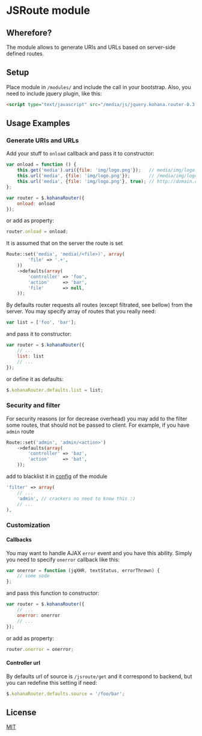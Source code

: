# JSRoute module

## Wherefore?

The module allows to generate URIs and URLs based on server-side defined routes.

## Setup

Place module in `/modules/` and include the call in your bootstrap.
Also, you need to include jquery plugin, like this:

```html
<script type="text/javascript" src="/media/js/jquery.kohana.router-0.3.js"></script>
```

## Usage Examples

### Generate URIs and URLs

Add your stuff to `onload` callback and pass it to constructor:

```javascript
var onload = function () {
    this.get('media').uri({file: 'img/logo.png'});   // media/img/logo.png
    this.url('media', {file: 'img/logo.png'});       // /media/img/logo.png
    this.url('media', {file: 'img/logo.png'}, true); // http://domain.com/media/img/logo.png
};

var router = $.kohanaRouter({
    onload: onload
});
```

or add as property:

```javascript
router.onload = onload;
```

It is assumed that on the server the route is set

```php
Route::set('media', 'media(/<file>)', array(
        'file' => '.+',
    ))
    ->defaults(array(
        'controller' => 'foo',
        'action'     => 'bar',
        'file'       => null,
    ));
```

By defaults router requests all routes (except filtrated, see bellow) from the server. You may specify array of routes that you really need:

```javascript
var list = ['foo', 'bar'];
```

and pass it to constructor:

```javascript
var router = $.kohanaRouter({
    // ...
    list: list
    // ...
});
```

or define it as defaults:

```javascript
$.kohanaRouter.defaults.list = list;
```

### Security and filter

For security reasons (or for decrease overhead) you may add to the filter some routes, that should not be passed to client.
For example, if you have `admin` route

```php
Route::set('admin', 'admin/<action>')
    ->defaults(array(
        'controller' => 'baz',
        'action'     => 'bat',
    ));
```

add to blacklist it in [config](https://github.com/Invis1ble/kohana-jsroute/blob/master/config/jsroute.php) of the module

```php
'filter' => array(
    // ...
    'admin', // crackers no need to know this :)
    // ...
),
```

### Customization

#### Callbacks

You may want to handle AJAX `error` event and you have this ability. Simply you need to specify `onerror` callback like this:

```javascript
var onerror = function (jqXHR, textStatus, errorThrown) {
    // some sode
};
```

and pass this function to constructor:

```javascript
var router = $.kohanaRouter({
    // ...
    onerror: onerror
    // ...
});
```

or add as property:

```javascript
router.onerror = onerror;
```

#### Controller url

By defaults url of source is `/jsroute/get` and it correspond to backend, but you can redefine this setting if need:

```javascript
$.kohanaRouter.defaults.source = '/foo/bar';
```

## License

[MIT](http://www.opensource.org/licenses/mit-license.php)